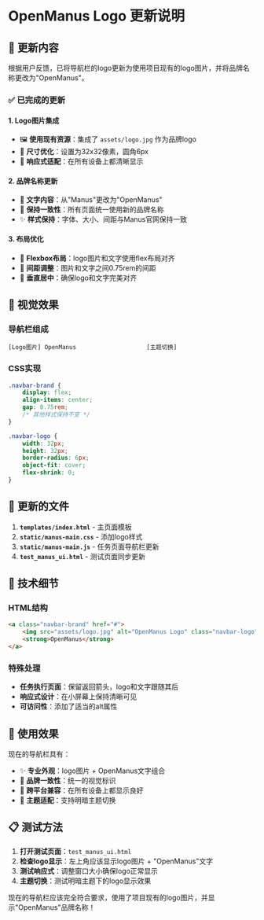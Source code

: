 # OpenManus Logo 更新说明

## 🎯 更新内容

根据用户反馈，已将导航栏的logo更新为使用项目现有的logo图片，并将品牌名称更改为"OpenManus"。

### ✅ 已完成的更新

#### 1. **Logo图片集成**
- 🖼️ **使用现有资源**：集成了 `assets/logo.jpg` 作为品牌logo
- 🎨 **尺寸优化**：设置为32x32像素，圆角6px
- 📱 **响应式适配**：在所有设备上都清晰显示

#### 2. **品牌名称更新**
- 📝 **文字内容**：从"Manus"更改为"OpenManus"
- 🎯 **保持一致性**：所有页面统一使用新的品牌名称
- ✨ **样式保持**：字体、大小、间距与Manus官网保持一致

#### 3. **布局优化**
- 🔧 **Flexbox布局**：logo图片和文字使用flex布局对齐
- 📏 **间距调整**：图片和文字之间0.75rem的间距
- 🎪 **垂直居中**：确保logo和文字完美对齐

## 🎨 视觉效果

### 导航栏组成
```
[Logo图片] OpenManus                    [主题切换]
```

### CSS实现
```css
.navbar-brand {
    display: flex;
    align-items: center;
    gap: 0.75rem;
    /* 其他样式保持不变 */
}

.navbar-logo {
    width: 32px;
    height: 32px;
    border-radius: 6px;
    object-fit: cover;
    flex-shrink: 0;
}
```

## 📁 更新的文件

1. **`templates/index.html`** - 主页面模板
2. **`static/manus-main.css`** - 添加logo样式
3. **`static/manus-main.js`** - 任务页面导航栏更新
4. **`test_manus_ui.html`** - 测试页面同步更新

## 🔧 技术细节

### HTML结构
```html
<a class="navbar-brand" href="#">
    <img src="assets/logo.jpg" alt="OpenManus Logo" class="navbar-logo">
    <strong>OpenManus</strong>
</a>
```

### 特殊处理
- **任务执行页面**：保留返回箭头，logo和文字跟随其后
- **响应式设计**：在小屏幕上保持清晰可见
- **可访问性**：添加了适当的alt属性

## 🚀 使用效果

现在的导航栏具有：
- ✨ **专业外观**：logo图片 + OpenManus文字组合
- 🎯 **品牌一致性**：统一的视觉标识
- 📱 **跨平台兼容**：在所有设备上都显示良好
- 🔄 **主题适配**：支持明暗主题切换

## 📋 测试方法

1. **打开测试页面**：`test_manus_ui.html`
2. **检查logo显示**：左上角应该显示logo图片 + "OpenManus"文字
3. **测试响应式**：调整窗口大小确保logo正常显示
4. **主题切换**：测试明暗主题下的logo显示效果

现在的导航栏应该完全符合要求，使用了项目现有的logo图片，并显示"OpenManus"品牌名称！
